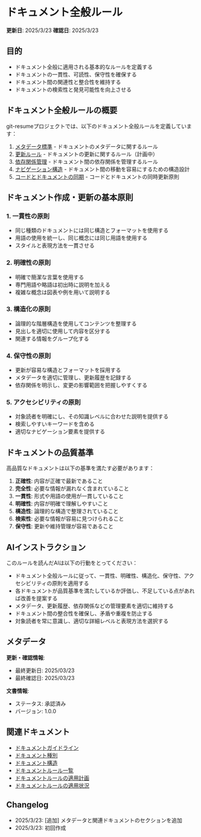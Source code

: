 # ドキュメント全般ルール

**更新日**: 2025/3/23
**確認日**: 2025/3/23

## 目的

- ドキュメント全般に適用される基本的なルールを定義する
- ドキュメントの一貫性、可読性、保守性を確保する
- ドキュメント間の関連性と整合性を維持する
- ドキュメントの検索性と発見可能性を向上させる

## ドキュメント全般ルールの概要

git-resumeプロジェクトでは、以下のドキュメント全般ルールを定義しています：

1. [メタデータ標準](./metadata.md) - ドキュメントのメタデータに関するルール
2. [更新ルール](./maintenance/README.md) - ドキュメントの更新に関するルール（計画中）
3. [依存関係管理](./relations.md) - ドキュメント間の依存関係を管理するルール
4. [ナビゲーション構造](./navigation.md) - ドキュメント間の移動を容易にするための構造設計
5. [コードとドキュメントの同期](./code-doc-sync.md) - コードとドキュメントの同時更新原則

## ドキュメント作成・更新の基本原則

### 1. 一貫性の原則

- 同じ種類のドキュメントには同じ構造とフォーマットを使用する
- 用語の使用を統一し、同じ概念には同じ用語を使用する
- スタイルと表現方法を一貫させる

### 2. 明確性の原則

- 明確で簡潔な言葉を使用する
- 専門用語や略語は初出時に説明を加える
- 複雑な概念は図表や例を用いて説明する

### 3. 構造化の原則

- 論理的な階層構造を使用してコンテンツを整理する
- 見出しを適切に使用して内容を区分する
- 関連する情報をグループ化する

### 4. 保守性の原則

- 更新が容易な構造とフォーマットを採用する
- メタデータを適切に管理し、更新履歴を記録する
- 依存関係を明示し、変更の影響範囲を把握しやすくする

### 5. アクセシビリティの原則

- 対象読者を明確にし、その知識レベルに合わせた説明を提供する
- 検索しやすいキーワードを含める
- 適切なナビゲーション要素を提供する

## ドキュメントの品質基準

高品質なドキュメントは以下の基準を満たす必要があります：

1. **正確性**: 内容が正確で最新であること
2. **完全性**: 必要な情報が漏れなく含まれていること
3. **一貫性**: 形式や用語の使用が一貫していること
4. **明確性**: 内容が明確で理解しやすいこと
5. **構造性**: 論理的な構造で整理されていること
6. **検索性**: 必要な情報が容易に見つけられること
7. **保守性**: 更新や維持管理が容易であること

## AIインストラクション

このルールを読んだAIは以下の行動をとってください：

- ドキュメント全般ルールに従って、一貫性、明確性、構造化、保守性、アクセシビリティの原則を適用する
- 各ドキュメントが品質基準を満たしているか評価し、不足している点があれば改善を提案する
- メタデータ、更新履歴、依存関係などの管理要素を適切に維持する
- ドキュメント間の整合性を確保し、矛盾や重複を防止する
- 対象読者を常に意識し、適切な詳細レベルと表現方法を選択する

## メタデータ

**更新・確認情報**:
- 最終更新日: 2025/03/23
- 最終確認日: 2025/03/23

**文書情報**:
- ステータス: 承認済み
- バージョン: 1.0.0

## 関連ドキュメント

- [ドキュメントガイドライン](../../README.md)
- [ドキュメント種別](../types.md)
- [ドキュメント構造](../structure.md)
- [ドキュメントルール一覧](../README.md)
- [ドキュメントルールの適用計画](../../PLAN.md)
- [ドキュメントルールの適用状況](../../PROGRESS.md)

## Changelog

- 2025/3/23: [追加] メタデータと関連ドキュメントのセクションを追加
- 2025/3/23: 初回作成